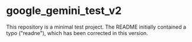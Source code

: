 # google_gemini_test_v2

This repository is a minimal test project. The README initially contained a typo
("readne"), which has been corrected in this version.
